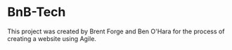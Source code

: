 # BnB-Tech
This project was created by Brent Forge and Ben O'Hara for the process of creating a website using Agile.
